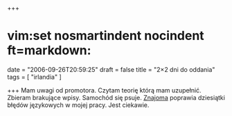 +++
# vim:set nosmartindent nocindent ft=markdown:
date = "2006-09-26T20:59:25"
draft = false
title = "2×2 dni do oddania"
tags = [ "irlandia" ]

+++
Mam uwagi od promotora. Czytam teorię którą mam uzupełnić. Zbieram brakujące
wpisy. Samochód się psuje. [Znajoma](http://lenina.wordpress.com/) poprawia
dziesiątki błędów językowych w mojej pracy. Jest ciekawie.
